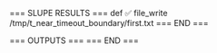 === SLUPE RESULTS ===
def ✅ file_write /tmp/t_near_timeout_boundary/first.txt
=== END ===

=== OUTPUTS ===
=== END ===